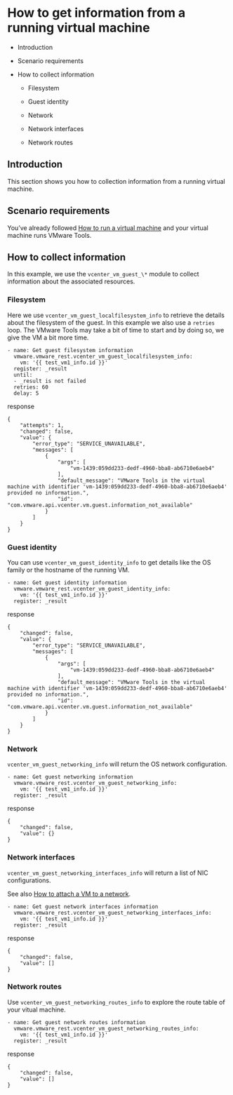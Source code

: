 # How to get information from a running virtual machine


* Introduction


* Scenario requirements


* How to collect information


    * Filesystem


    * Guest identity


    * Network


    * Network interfaces


    * Network routes

## Introduction

This section shows you how to collection information from a running
virtual machine.

## Scenario requirements

You’ve already followed [How to run a virtual machine](6_run_a_vm.rst#vmware-rest-run-a-vm) and your virtual machine runs
VMware Tools.

## How to collect information

In this example, we use the `vcenter_vm_guest_\*` module to collect
information about the associated resources.

### Filesystem

Here we use `vcenter_vm_guest_localfilesystem_info` to retrieve the
details about the filesystem of the guest. In this example we also use
a `retries` loop. The VMware Tools may take a bit of time to start
and by doing so, we give the VM a bit more time.

```
- name: Get guest filesystem information
  vmware.vmware_rest.vcenter_vm_guest_localfilesystem_info:
    vm: '{{ test_vm1_info.id }}'
  register: _result
  until:
  - _result is not failed
  retries: 60
  delay: 5
```

response

```
{
    "attempts": 1,
    "changed": false,
    "value": {
        "error_type": "SERVICE_UNAVAILABLE",
        "messages": [
            {
                "args": [
                    "vm-1439:059dd233-dedf-4960-bba8-ab6710e6aeb4"
                ],
                "default_message": "VMware Tools in the virtual machine with identifier 'vm-1439:059dd233-dedf-4960-bba8-ab6710e6aeb4' provided no information.",
                "id": "com.vmware.api.vcenter.vm.guest.information_not_available"
            }
        ]
    }
}
```

### Guest identity

You can use `vcenter_vm_guest_identity_info` to get details like the
OS family or the hostname of the running VM.

```
- name: Get guest identity information
  vmware.vmware_rest.vcenter_vm_guest_identity_info:
    vm: '{{ test_vm1_info.id }}'
  register: _result
```

response

```
{
    "changed": false,
    "value": {
        "error_type": "SERVICE_UNAVAILABLE",
        "messages": [
            {
                "args": [
                    "vm-1439:059dd233-dedf-4960-bba8-ab6710e6aeb4"
                ],
                "default_message": "VMware Tools in the virtual machine with identifier 'vm-1439:059dd233-dedf-4960-bba8-ab6710e6aeb4' provided no information.",
                "id": "com.vmware.api.vcenter.vm.guest.information_not_available"
            }
        ]
    }
}
```

### Network

`vcenter_vm_guest_networking_info` will return the OS network
configuration.

```
- name: Get guest networking information
  vmware.vmware_rest.vcenter_vm_guest_networking_info:
    vm: '{{ test_vm1_info.id }}'
  register: _result
```

response

```
{
    "changed": false,
    "value": {}
}
```

### Network interfaces

`vcenter_vm_guest_networking_interfaces_info` will return a list of
NIC configurations.

See also [How to attach a VM to a network](5_vm_hardware_tuning.rst#vmware-rest-attach-a-network).

```
- name: Get guest network interfaces information
  vmware.vmware_rest.vcenter_vm_guest_networking_interfaces_info:
    vm: '{{ test_vm1_info.id }}'
  register: _result
```

response

```
{
    "changed": false,
    "value": []
}
```

### Network routes

Use `vcenter_vm_guest_networking_routes_info` to explore the route
table of your vitual machine.

```
- name: Get guest network routes information
  vmware.vmware_rest.vcenter_vm_guest_networking_routes_info:
    vm: '{{ test_vm1_info.id }}'
  register: _result
```

response

```
{
    "changed": false,
    "value": []
}
```
